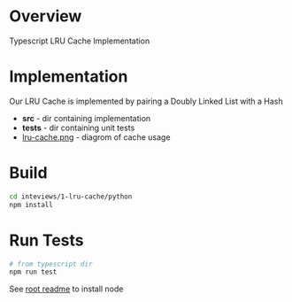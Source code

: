 # Overview

Typescript LRU Cache Implementation

# Implementation

Our LRU Cache is implemented by pairing a Doubly Linked List with a Hash

* **src**  - dir containing implementation
* **tests** - dir containing unit tests
* [lru-cache.png](../../1-lru-cache/lru-cache.png) - diagrom of cache usage

# Build

```bash
cd inteviews/1-lru-cache/python
npm install
```

# Run Tests

```bash
# from typescript dir
npm run test
```

See [root readme](../../README.md) to install node
